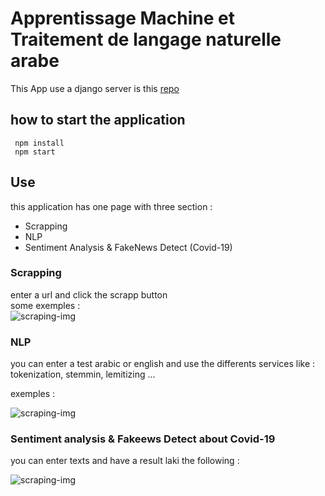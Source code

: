# Apprentissage Machine et Traitement de langage naturelle arabe  
This App use a django server is this [repo](https://github.com/toihirhalim/detect-covid-fake-news-server)
## how to start the application  
 
```
 npm install
 npm start
```
  
## Use  
this application has one page with three section :   
* Scrapping  
* NLP   
* Sentiment Analysis & FakeNews Detect (Covid-19)  
  
### Scrapping  
 enter a url and click the scrapp button  
some exemples :     
![scraping-img](/images/englishScrapping.png)  
  
### NLP 
you can enter a test arabic or english and use the differents services like : tokenization, stemmin, lemitizing ...  
 
exemples :  
  
![scraping-img](/images/englishSteming.png)  
  
### Sentiment analysis & Fakeews Detect about Covid-19  
you can enter texts and have a result  laki the following :  
  
![scraping-img](/images/sentimentAndFakeNews.png) 
